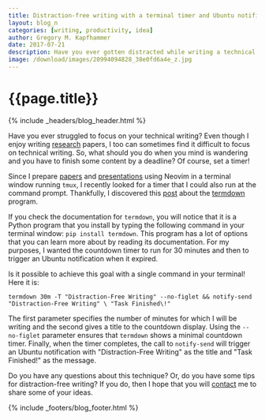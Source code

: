 ```yaml
---
title: Distraction-free writing with a terminal timer and Ubuntu notifications
layout: blog_n
categories: [writing, productivity, idea]
author: Gregory M. Kapfhammer
date: 2017-07-21
description: Have you ever gotten distracted while writing a technical article? Here are some tips to avoid distraction by using a terminal-based time!
image: /download/images/20994094828_38e0fd6a4e_z.jpg
---
```


# {{page.title}}
{% include _headers/blog_header.html %}

Have you ever struggled to focus on your technical writing? Even though I enjoy
writing [research]({{site.baseurl}}research/) papers, I too can sometimes find
it difficult to focus on technical writing. So, what should you do when you mind
is wandering and you have to finish some content by a deadline? Of course, set a
timer!

Since I prepare [papers]({{site.baseurl}}research/papers/) and
[presentations]({{site.baseurl}}research/presentations/) using Neovim in a
terminal window running `tmux`, I recently looked for a timer that I could also
run at the command prompt. Thankfully, I discovered this
[post](http://www.slashgeek.net/2016/10/25/termdown-cli-countdown-timer-stopwatch/)
about the [termdown](https://github.com/trehn/termdown) program.

If you check the documentation for `termdown`, you will notice that it is a
Python program that you install by typing the following command in your terminal
window: `pip install termdown`. This program has a lot of options that you can
learn more about by reading its documentation. For my purposes, I wanted the
countdown timer to run for 30 minutes and then to trigger an Ubuntu notification
when it expired.

Is it possible to achieve this goal with a single command in your terminal! Here it is:

```
termdown 30m -T "Distraction-Free Writing" --no-figlet && notify-send "Distraction-Free Writing" \ "Task Finished\!"
```

The first parameter specifies the number of minutes for which I will be writing
and the second gives a title to the countdown display. Using the `--no-figlet`
parameter ensures that `termdown` shows a minimal countdown timer. Finally, when
the timer completes, the call to `notify-send` will trigger an Ubuntu
notification with "Distraction-Free Writing" as the title and "Task Finished!"
as the message.

Do you have any questions about this technique? Or, do you have some tips for
distraction-free writing? If you do, then I hope that you will
[contact]({{site.baseurl}}contact/) me to share some of your ideas.

{% include _footers/blog_footer.html %}
